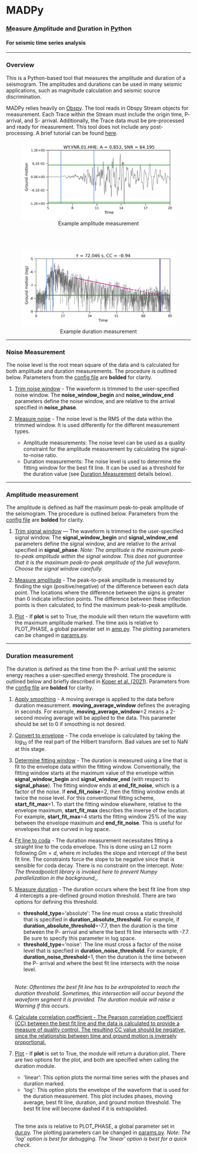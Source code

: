 # MADPy
### <ins>M</ins>easure <ins>A</ins>mplitude and <ins>D</ins>uration in <ins>Py</ins>thon 
#### For seismic time series analysis
_____

### Overview

This is a Python-based tool that measures the amplitude and duration of a seismogram. The amplitudes and durations can be used in many seismic applications, such as magnitude calculation and seismic source discrimination.

MADPy relies heavily on <a href=https://github.com/obspy/obspy>Obspy</a>. The tool reads in Obspy Stream objects for measurement. Each Trace within the Stream must include the origin time, P- arrival, and S- arrival. Additionally, the Trace data must be pre-processed and ready for measurement. This tool does not include any post-processing. A brief tutorial can be found [here](tutorial/madpy.ipynb).

<div>
    <figure style=text-align:center>
        <img src=tutorial/amp_figure.jpeg width=550>
        <figcaption>Example amplitude measurement</figcaption>
    </figure>
</div>
<br><br>
<div>
    <figure style=text-align:center>
        <img src=tutorial/dur_figure.jpeg width=550>
        <figcaption>Example duration measurement</figcaption>
    </figure>
</div>

_____

### Noise Measurement

The noise level is the root mean square of the data and is calculated for both amplitude and duration measurements. The procedure is outlined below. Parameters from the [config file](madpy/config.py) are __bolded__ for clarity.
1. <ins>Trim noise window</ins> - The waveform is trimmed to the user-specified noise window. The __noise_window_begin__ and __noise_window_end__ parameters define the noise window, and are relative to the arrival specified in __noise_phase__. 

2. <ins>Measure noise</ins> - The noise level is the RMS of the data within the trimmed window. It is used differently for the different measurement types.
    - Amplitude measurements: The noise level can be used as a quality constraint for the amplitude measurement by calculating the signal-to-noise ratio.
    - Duration measurements: The noise level is used to determine the fitting window for the best fit line. It can be used as a threshold for the duration value (see [Duration Measurement](#markdown-header-duration-measurement) details below).

_____

### Amplitude measurement

The amplitude is defined as half the maximum peak-to-peak amplitude of the seismogram. The procedure is outlined below. Parameters from the [config file](madpy/config.py) are __bolded__ for clarity. 
1. <ins>Trim signal window</ins> — The waveform is trimmed to the user-specified signal window. The __signal_window_begin__ and __signal_window_end__ parameters define the signal window, and are relative to the arrival specified in __signal_phase__. _Note: The amplitude is the maximum peak-to-peak amplitude within the signal window. This does not guarantee that it is the maximum peak-to-peak amplitude of the full waveform. Choose the signal window carefully._
   
2. <ins>Measure amplitude</ins> - The peak-to-peak amplitude is measured by finding the sign (positive/negative) of the difference between each data point. The locations where the difference between the signs is greater than 0 indicate inflection points. The difference between these inflection points is then calculated, to find the maximum peak-to-peak amplitude.
   

3. <ins>Plot</ins> - If __plot__ is set to True, the module will then return the waveform with the maximum amplitude marked. The time axis is relative to PLOT_PHASE, a global parameter set in [amp.py](madpy/plotting/amp.py). The plotting parameters can be changed in [params.py](madpy/plotting/params.py).

_____

### Duration measurement

The duration is defined as the time from the P- arrival until the seismic energy reaches a user-specified energy threshold. The procedure is outlined below and briefly described in <a href=https://doi.org/10.1785/0120200188>Koper et al. (2021)</a>. Parameters from the [config file](madpy/config.py) are __bolded__ for clarity.
    
1. <ins>Apply smoothing</ins> - A moving average is applied to the data before duration measurement. __moving_average_window__ defines the averaging in seconds. For example, __moving_average_window__=2 means a 2-second moving average will be applied to the data. This parameter should be set to 0 if smoothing is not desired.

2. <ins>Convert to envelope</ins> - The coda envelope is calculated by taking the $log_{10}$ of the real part of the Hilbert transform. Bad values are set to NaN at this stage.

3. <ins>Determine fitting window</ins> - The duration is measured using a line that is fit to the envelope data within the fitting window. Conventionally, the fitting window starts at the maximum value of the envelope within __signal_window_begin__ and __signal_window_end__ (with respect to __signal_phase__). The fitting window ends at __end_fit_noise__, which is a factor of the noise. If __end_fit_noise__=2, then the fitting window ends at twice the noise level. For this conventional fitting scheme, __start_fit_max__=1. To start the fitting window elsewhere, relative to the envelope maximum, __start_fit_max__ describes the inverse of the location. For example, __start_fit_max__=4 starts the fitting window 25% of the way between the envelope maximum and __end_fit_noise__. This is useful for envelopes that are curved in log space.

4. <ins>Fit line to coda</ins> - The duration measurement necessitates fitting a straight line to the coda envelope. This is done using an L2 norm following $Gm=d$, where $m$ includes the slope and intercept of the best fit line. The constraints force the slope to be negative since that is sensible for coda decay. There is no constraint on the intercept. _Note: The threadpoolctl library is invoked here to prevent Numpy parallelization in the background__.

5. <ins>Measure duration</ins> - The duration occurs where the best fit line from step 4 intercepts a pre-defined ground motion threshold. There are two options for defining this threshold. 
    - __threshold_type__='absolute': The line must cross a static threshold that is specified in __duration_absolute_threshold__. For example, if __duration_absolute_threshold__=-7.7, then the duration is the time between the P- arrival and where the best fit line intersects with -7.7. Be sure to specify this parameter in log space.
    - __threshold_type__='noise': The line must cross a factor of the noise level that is specfied in __duration_noise_threshold__. For example, if __duration_noise_threshold__=1, then the duration is the time between the P- arrival and where the best fit line intersects with the noise level.<br><br>
    
    _Note: Oftentimes the best fit line has to be extrapolated to reach the duration threshold. Sometimes, this intersection will occur beyond the waveform segment it is provided. The duration module will raise a Warning if this occurs_.
    
6. <ins>Calculate correlation coefficient</u> - The Pearson correlation coefficient (CC) between the best fit line and the data is calculated to provide a measure of quality control. The resulting CC value should be negative, since the relationship between time and ground motion is inversely proportional.

7. <ins>Plot</ins> - If __plot__ is set to True, the module will return a duration plot. There are two options for the plot, and both are specified when calling the duration module.
    - 'linear': This option plots the normal time series with the phases and duration marked.
    - 'log': This option plots the envelope of the waveform that is used for the duration measurement. This plot includes phases, moving average, best fit line, duration, and ground motion threshold. The best fit line will become dashed if it is extrapolated.<br><br>
    
    The time axis is relative to PLOT_PHASE, a global parameter set in [dur.py](madpy/plotting/dur.py). The plotting parameters can be changed in [params.py](madpy/plotting/params.py). _Note: The 'log' option is best for debugging. The 'linear' option is best for a quick check_.
